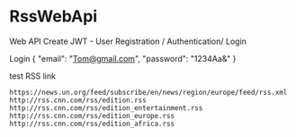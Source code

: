 # RssWebApi
Web API  Create JWT - User Registration / Authentication/ Login 

Login
{
  "email": "Tom@gmail.com",
  "password": "1234Aa&"
}

test RSS link

    https://news.un.org/feed/subscribe/en/news/region/europe/feed/rss.xml
    http://rss.cnn.com/rss/edition.rss
    http://rss.cnn.com/rss/edition_entertainment.rss
    http://rss.cnn.com/rss/edition_europe.rss
    http://rss.cnn.com/rss/edition_africa.rss
